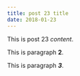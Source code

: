 ```yaml
---
title: post 23 title
date: 2018-01-23
---
```

This is post 23 *content*.

This is paragraph **2**.

This is paragraph ***3***.
